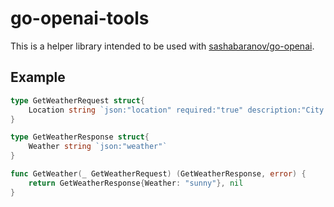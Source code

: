 # go-openai-tools

This is a helper library intended to be used with [sashabaranov/go-openai](https://github.com/sashabaranov/go-openai).

## Example

```go
type GetWeatherRequest struct{
    Location string `json:"location" required:"true" description:"City and country e.g. Bogotá, Colombia"`
}

type GetWeatherResponse struct{
    Weather string `json:"weather"`
}

func GetWeather(_ GetWeatherRequest) (GetWeatherResponse, error) {
    return GetWeatherResponse{Weather: "sunny"}, nil
}
```
